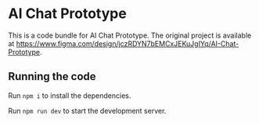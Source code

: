 
  # AI Chat Prototype

  This is a code bundle for AI Chat Prototype. The original project is available at https://www.figma.com/design/jczRDYN7bEMCxJEKuJgIYq/AI-Chat-Prototype.

  ## Running the code

  Run `npm i` to install the dependencies.

  Run `npm run dev` to start the development server.
  